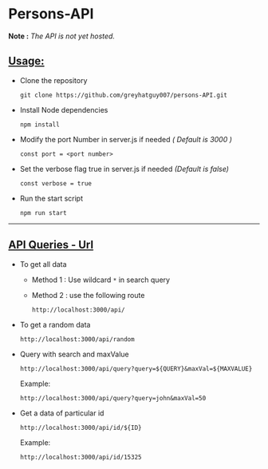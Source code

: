 # Persons-API


**Note :** *The API is not yet hosted.*

<u><h2>Usage:</h2></u>

- Clone the repository

    `git clone https://github.com/greyhatguy007/persons-API.git`

- Install Node dependencies
    
    `npm install`

- Modify the port Number in server.js if needed *( Default is 3000 )*

    `const port = <port number>`

- Set the verbose flag true in server.js if needed *(Default is false)*

    `const verbose = true`

- Run the start script

    `npm run start`


<hr>

<u><h2>API Queries - Url</h2></u>

- To get all data
    
    - Method 1 : Use wildcard `*` in search query

    - Method 2 : use the following route

        `http://localhost:3000/api/`

- To get a random data

    `http://localhost:3000/api/random`

- Query with search and maxValue

    `http://localhost:3000/api/query?query=${QUERY}&maxVal=${MAXVALUE}`
    
    Example:

    `http://localhost:3000/api/query?query=john&maxVal=50`

- Get a data of particular id

    `http://localhost:3000/api/id/${ID}`

    Example:
    
    `http://localhost:3000/api/id/15325`